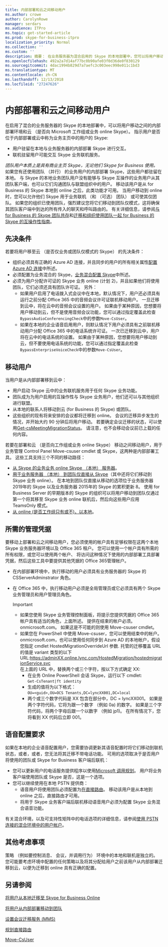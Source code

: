 ```yaml
---
title: 内部部署和云之间移动用户
ms.author: crowe
author: CarolynRowe
manager: serdars
ms.audience: ITPro
ms.topic: get-started-article
ms.prod: skype-for-business-itpro
localization_priority: Normal
ms.collection: ''
ms.custom: ''
description: 摘要： 在业务服务器为混合启用的 Skype 的本地部署中，您可以将用户移动之间的内部部署环境和云 （是否向 Microsoft 工作组或业务 online Skype）.
ms.openlocfilehash: 492a2a7d14af77bc0b90afe03f0d36de0f830129
ms.sourcegitcommit: 4dac1994b829d7a7aefc3c003eec998e011c1bd3
ms.translationtype: MT
ms.contentlocale: zh-CN
ms.lasthandoff: 12/13/2018
ms.locfileid: "27247626"
---
```

# <a name="move-users-between-on-premises-and-cloud"></a>内部部署和云之间移动用户

在启用了混合的业务服务器的 Skype 的本地部署中，可以将用户移动之间的内部部署环境和云 （是否向 Microsoft 工作组或业务 online Skype）。 指示用户是否位于内部部署或云中称为业务主页中的用户的 Skype:

- 用户驻留在本地与业务服务器的内部部署 Skype 进行交互。
- 联机驻留用户可能交互 Skype 业务联机服务。

*团队用户本质上是具有商业主页 Skype，无论他们 Skype for Business 使用。* 如果您有还使用团队 （并行） 的业务用户的内部部署 Skype，这些用户都驻留在本地。 与 Skype 的本地业务团队用户没有能够与 Skype 互操作的业务用户从其团队客户端，也可以它们沟通团队与联盟组织中的用户。 移动该用户是从 for Business 的 Skype 本地到 online 之后，此类功能才可用。 当用户移动到 online 时，您可以允许他们 Skype 用于业务联机 （和 （可选） 团队） 或可使其仅团队。 如果您的组织已使用团队，强烈建议您将它们移动到团队仅模式，这将确保其团队客户端中到达的所有传入的聊天和呼叫路由的。 有关详细信息，请参阅[与 for Business 的 Skype 团队共存](/microsoftteams/coexistence-chat-calls-presence)和[迁移和组织使用团队一起 for Business 的 Skype 的互操作性指南](/microsoftteams/migration-interop-guidance-for-teams-with-skype)。

## <a name="prerequisites"></a>先决条件

若要将用户移至云 （是否仅业务或团队仅模式的 Skype） 的先决条件：

- 组织必须具有正确的 Azure AD 连接，并且同步的用户的所有相关属性[配置 Azure AD 连接](configure-azure-ad-connect.md)中所述。
- 必须配置为业务混合的 Skype，[业务混合配置 Skype](configure-federation-with-skype-for-business-online.md)中所述。
- 必须为用户分配许可证的 Skype 业务 online (计划 2)，并且如果他们将使用团队，它们必须还具有团队许可证。  另外：
    - 如果用户启用了电话拨入式会议中在本地，默认情况下，用户还必须具有运行之前分配 Office 365 中的音频会议许可证联机移动用户。 一旦迁移到云中，将在云中的音频会议设置的用户。 如果由于某种原因，您想要将用户移动到云，但不是使用音频会议功能，您可以通过指定覆盖此检查`BypassAudioConferencingCheck`中的参数`Move-CsUser`。
    - 如果在本地的企业语音启用用户，则默认情况下用户必须具有之前联机移动用户分配 Office 365 中的电话系统许可证。 一次已迁移到云中，用户将在云中的电话系统的设置。 如果由于某种原因，您想要将用户移动到云，但不要使用电话系统的功能，您可以通过指定覆盖此检查`BypassEnterpriseVoiceCheck`中的参数`Move-CsUser`。


## <a name="moving-users"></a>移动用户

当用户是从内部部署移到云中：

- 用户启动 Skype 云中的业务联机服务用于任何 Skype 业务功能。
- 团队成为为用户启用的互操作性与 Skype 业务用户，他们还可以与其他组织进行联盟。
- 从本地的联系人将移动到云 (for Business 的 Skype) 或团队。
- 这些组织的现有将来安排的会议都将迁移到 online。 会议的迁移异步发生的情况，并开始大约 90 分钟后将用户移动。  若要确定会议迁移的状态，可以使用[Get-csMeetingMigrationStatus](../../SfbOnline/audio-conferencing-in-office-365/setting-up-the-meeting-migration-service-mms.md#managing-mms)。 请注意，也不会移动会议前已上载的任何内容。

若要在部署和云 （是否向工作组或业务 online Skype） 移动之间移动用户，用于业务管理 Control Panel Move-csuser cmdlet 或 Skype，这两种是内部部署工具。 这些工具支持三个不同的移动路径：

- [从 Skype 的业务业务 online Skype （本地） 服务器](move-users-from-on-premises-to-skype-for-business-online.md)。
- [用于业务服务器 （本地） 到团队仅直接从 Skype](move-users-from-on-premises-to-teams.md)（其中还将它们移动到 Skype 业务 online）。  在本地到团队仅直接从移动的选项位于业务服务器 2019年的 Skype 以及业务服务器 2015年的 Skype 的累积更新 8。 使用 for Business Server 的早期版本的 Skype 的组织可以将用户移动到团队仅通过第一个将其移至 Skype 业务 online 联机后，然后向这些用户应用 TeamsOnly 模式。
- [从 online (是否工作组只有或不)，以本地](move-users-from-the-cloud-to-on-premises.md)。

## <a name="required-administrative-credentials"></a>所需的管理凭据

要移动上部署和云之间移动用户，您必须使用的帐户具有足够权限在这两个本地 Skype 业务服务器环境以及 Office 365 租户。 您可以使用一个帐户具有所需的所有权限，或您可以使用两个帐户、 将访问这种情况下使用的内部部署工具部署凭据，然后这些工具中要提供其他凭据的 Office 365管理帐户。  

- 在内部部署环境中，执行移动的用户必须具有业务服务器的 Skype 的 CSServerAdminstrator 角色。
- 在 Office 365 中，执行移动用户必须是全局管理员或它必须具有两个 Skype 业务管理员和用户管理员角色。  

    > [!Important]
    > - 如果您使用 Skype 业务管理控制面板，将提示您提供凭据的 Office 365 帐户具有适当的角色，上面所述。 提供在结束的帐户必须。 onmicrosoft.com。 如果这是不可能的则使用 Move-csuser cmdlet。
    >- 如果您在 PowerShell 中使用 Move-csuser，您可以使用结束中的帐户。 onmicrosoft.com，也可以使用任何同步到 Azure AD 的本地帐户，假设您指定 cmdlet HostedMigrationOverrideUrl 参数. 托管的迁移覆盖 URL 的值是 variant 类型的以下 URL:https://adminXX.online.lync.com/HostedMigration/hostedmigrationService.svc<br>在上面的 URL 中，替换两个或三个字符，按以下方式确定 XX:
    >   - 在业务 Online PowerShell 会话 Skype，运行以下 cmdlet:<br>`Get-CsTenant|ft identity`
    >    - 生成的值将为以下格式：<br>`OU=<guid>,OU=OCS Tenants,DC=lyncXX001,DC=local`
    >    - 两个或三个数字代码是 XX 包含在部分中，DC = lyncXX001。 如果是两个字符代码，它将为跟一个数字 （例如 0a) 的数字。 如果是三个字符代码，将两个字母后跟一个以数字 （例如 jp1)。 在所有情况下，您将看到 XX 代码后立即 001。


## <a name="voice-configuration-requirements"></a>语音配置要求

如果在本地的企业语音配置用户，您需要协调更新其语音配置时将它们移动到联机状态，或者，或者，您无法将其迁移不带电话功能。 可用的选项取决于是否用户将使用的团队或 Skype for Business 客户端后联机：

- 您可以更新用户的电话服务提供程序以使用[Microsoft 调用规划](/microsoftteams/calling-plans-for-office-365)。 用户将业务客户端使用团队或 Skype 是否，这是一个选项。
- 您可以继续使用在本地 PSTN 提供商：
  - 语音用户将使用团队必须配置为[在直接路由](/microsoftteams/direct-routing-plan)。 移动该用户是从本地到 online 之后，直接路由才可用。
  - 将用于 Skype 业务客户端后联机移动语音用户必须为配置 Skype 业务混合语音功能。

有关混合环境，以及可支持性矩阵中的电话选项的详细信息，请参阅[使用 PSTN 连接的混合环境中的用户帐户](/microsoftteams/direct-routing-user-accounts-in-a-hybrid-environment)。

## <a name="other-considerations"></a>其他考虑事项

策略 （例如要控制消息、 会议，并调用行为） 环境中的本地和联机是独立的。 您可能要考虑环境中配置的任何策略以及将其分配给用户之前该用户从内部部署迁移到云，以便为迁移到 online 具有正确的配置。

## <a name="see-also"></a>另请参阅

[将用户从本地迁移至 Skype for Business Online](move-users-from-on-premises-to-skype-for-business-online.md)

[将用户从内部部署移动到团队](move-users-from-on-premises-to-teams.md)

[设置会议迁移服务 (MMS)](../../SfbOnline/audio-conferencing-in-office-365/setting-up-the-meeting-migration-service-mms.md)

[规划直接路由](/microsoftteams/direct-routing-plan)

[Move-CsUser](https://docs.microsoft.com/en-us/powershell/module/skype/move-csuser)